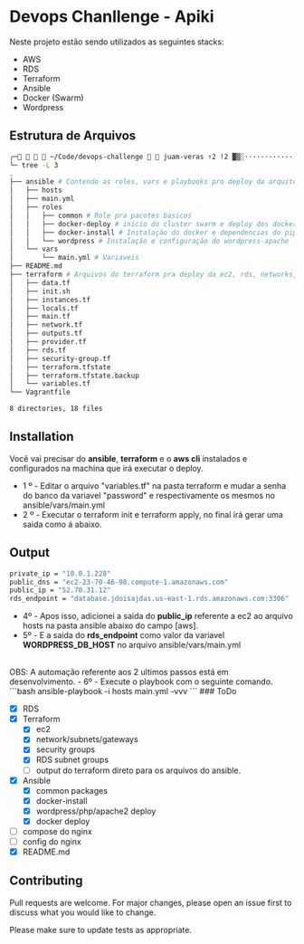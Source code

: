 # Devops Chanllenge - Apiki

Neste projeto estão sendo utilizados as seguintes stacks:
- AWS
- RDS
- Terraform
- Ansible
- Docker (Swarm)
- Wordpress


## Estrutura de Arquivos
```bash
╭─    ~/Code/devops-challenge   juam-veras ⇡2 !2 ▓▒░··································░▒▓ ✔  21:27:52 ─╮
╰─ tree -L 3                                                                                                  ─╯
.
├── ansible # Contendo as roles, vars e playbooks pro deploy da arquitetura.
│   ├── hosts
│   ├── main.yml
│   ├── roles
│   │   ├── common # Role pra pacotes basicos
│   │   ├── docker-deploy # inicio do cluster swarm e deploy dos docker-composes.
│   │   ├── docker-install # Instalação do docker e dependencias do pip
│   │   └── wordpress # Instalação e configuração do wordpress-apache
│   └── vars
│       └── main.yml # Variaveis
├── README.md
├── terraform # Arquivos do terraform pra deploy da ec2, rds, networks, security groups etc
│   ├── data.tf
│   ├── init.sh
│   ├── instances.tf
│   ├── locals.tf
│   ├── main.tf
│   ├── network.tf
│   ├── outputs.tf
│   ├── provider.tf
│   ├── rds.tf
│   ├── security-group.tf
│   ├── terraform.tfstate
│   ├── terraform.tfstate.backup
│   └── variables.tf
└── Vagrantfile

8 directories, 18 files
```

## Installation
Você vai precisar do **ansible**, **terraform** e o **aws cli**  instalados e configurados na machina que irá executar o deploy.
- 1 º - Editar o arquivo "variables.tf" na pasta terraform e mudar a senha do banco da variavel "password" e respectivamente os mesmos no ansible/vars/main.yml
- 2 º - Executar o terraform init e terraform apply, no final irá gerar uma saida como á abaixo.

## Output

```bash
private_ip = "10.0.1.228"
public_dns = "ec2-23-70-46-98.compute-1.amazonaws.com"
public_ip = "52.70.31.12"
rds_endpoint = "database.jdoisajdas.us-east-1.rds.amazonaws.com:3306"
```
- 4º - Apos isso, adicionei a saida do **public_ip** referente a ec2 ao arquivo hosts na pasta ansible abaixo do campo [aws].
- 5º - E a saida do **rds_endpoint** como valor da variavel **WORDPRESS_DB_HOST** no arquivo ansible/vars/main.yml
<br>
OBS: A automação referente aos 2 ultimos passos está em desenvolvimento.
- 6º - Execute o playbook com o seguinte comando.
```bash
ansible-playbook -i hosts main.yml -vvv
```
### ToDo

- [x] RDS
- [x] Terraform 
  - [x] ec2 
  - [x] network/subnets/gateways 
  - [x] security groups
  - [x] RDS subnet groups
  - [ ] output do terraform direto para os arquivos do ansible.
- [x] Ansible 
  - [x] common packages 
  - [x] docker-install 
  - [x] wordpress/php/apache2 deploy 
  - [x] docker deploy 
- [ ] compose do nginx
- [ ] config do nginx
- [x] README.md 

## Contributing
Pull requests are welcome. For major changes, please open an issue first to discuss what you would like to change.

Please make sure to update tests as appropriate.